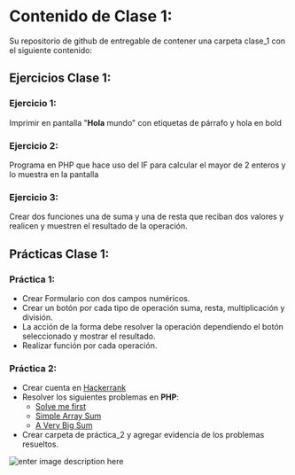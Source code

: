 # Contenido de Clase 1:

Su repositorio de github de entregable de contener una carpeta clase_1 con el siguiente contenido:

## Ejercicios Clase 1:


### Ejercicio 1:

Imprimir en pantalla "**Hola** mundo" con etiquetas de párrafo y hola en bold

### Ejercicio 2:

Programa en PHP que hace uso del IF para calcular el mayor de 2 enteros y lo muestra en la pantalla

### Ejercicio 3:

Crear dos funciones una de suma y una de resta que reciban dos valores y realicen y muestren el resultado de la operación.

## Prácticas Clase 1:

### Práctica 1:

- Crear Formulario con dos campos numéricos.
- Crear un botón por cada tipo de operación suma, resta, multiplicación y división.
- La acción de la forma debe resolver la operación dependiendo el botón seleccionado y mostrar el resultado.
- Realizar función por cada operación.

### Práctica 2:

- Crear cuenta en [Hackerrank](https://www.hackerrank.com)
- Resolver los siguientes problemas en **PHP**:
	- [Solve me first](https://www.hackerrank.com/challenges/solve-me-first/problem)
	- [Simple Array Sum](https://www.hackerrank.com/challenges/simple-array-sum/problem)
	- [A Very Big Sum](https://www.hackerrank.com/challenges/a-very-big-sum/problem)
- Crear carpeta de práctica_2 y agregar evidencia de los problemas resueltos.

![enter image description here](https://lh3.googleusercontent.com/zpYChbymNHG5o1J2RN307AuAPKofSKtzDOvetcrRunNkgTT3cvNQY9BWbnys-qiBuMyYRoS1A6BK)
